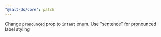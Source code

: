 ```yaml
---
"@salt-ds/core": patch
---
```


Change `pronounced` prop to `intent` enum. Use "sentence" for pronounced label styling
